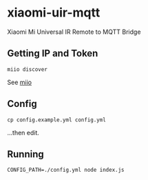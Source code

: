 # xiaomi-uir-mqtt

Xiaomi Mi Universal IR Remote to MQTT Bridge

## Getting IP and Token

```
miio discover
```

See [miio](https://www.npmjs.com/package/miio)

## Config

```
cp config.example.yml config.yml
```

...then edit.

## Running

```
CONFIG_PATH=./config.yml node index.js
```
